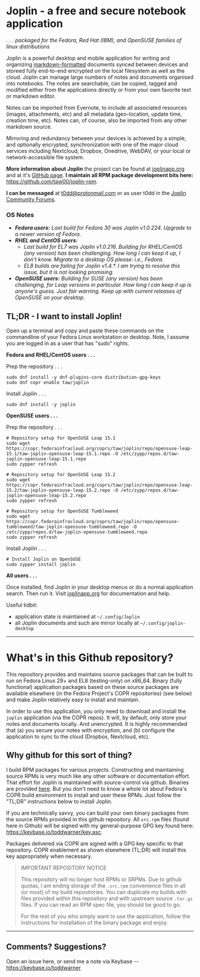 # Joplin - a free and secure notebook application

_.&nbsp;.&nbsp;.&nbsp;packaged for the Fedora, Red Hat (IBM), and OpenSUSE families of linux distributions_

Joplin is a powerful desktop and mobile application for writing and organizing
[markdown-formatted](https://joplinapp.org/markdown/) documents synced
between devices and storeed fully end-to-end encrypted on the local filesystem
as well as the cloud. Joplin can manage large numbers of notes and documents
organised into notebooks. The notes are searchable, can be copied, tagged and
modified either from the applications directly or from your own favorite text
or markdown editor.

Notes can be imported from Evernote, to include all associated resources
(images, attachments, etc) and all metadata (geo-location, update time,
creation time, etc). Notes can, of course, also be imported from any other
markdown source.

Mirroring and redundancy between your devices is achieved by a simple, and
optionally encrypted, synchronization with one of the major cloud services
including Nextcloud, Dropbox, Onedrive, WebDAV, or your local or
network-accessible file system.

**More information about Joplin** the project can be found at [joplinapp.org](https://joplinapp.org/) and at it's [GitHub page](https://github.com/laurent22/joplin). **I maintain all RPM package development bits here:** <https://github.com/taw00/joplin-rpm>.

**I can be messaged** at <a href="mailto:t0dd@protonmail.com">t0dd@protonmail.com</a> or as user t0dd in the [Joplin Community Forums](https://discourse.joplinapp.org/).

### OS Notes
* ***Fedora users:*** _Last build for Fedora 30 was Joplin v1.0.224. Upgrade to a newer version of Fedora._
* ***RHEL and CentOS users:***
  - _Last build for EL7 was Joplin v1.0.216. Building for RHEL/CentOS (any version) has been challenging. How long I can keep it up, I don't know. Migrate to a desktop OS please: i.e., Fedora._
  - _EL8 builds are failing for Joplin v1.4.\*. I am trying to resolve this issue, but it is not looking promising._
* ***OpenSUSE users:*** _Building for SUSE (any version) has been challenging, for Leap versions in particular. How long I can keep it up is anyone's guess. Just fair warning. Keep up with current releases of OpenSUSE on your desktop._


## TL;DR - I want to install Joplin!

Open up a terminal and copy and paste these commands on the commandline of your
Fedora Linux workstation or desktop. Note, I assume you are logged in as a user
that has "sudo" rights.

**Fedora and RHEL/CentOS users . . .**  

Prep the repository . . .
```
sudo dnf install -y dnf-plugins-core distribution-gpg-keys
sudo dnf copr enable taw/joplin
```

Install Joplin . . .
```
sudo dnf install -y joplin
```

**OpenSUSE users . . .**

Prep the repository . . .

```
# Repository setup for OpenSUSE Leap 15.1
sudo wget https://copr.fedorainfracloud.org/coprs/taw/joplin/repo/opensuse-leap-15.1/taw-joplin-opensuse-leap-15.1.repo -O /etc/zypp/repos.d/taw-joplin-opensuse-leap-15.1.repo
sudo zypper refresh
```
```
# Repository setup for OpenSUSE Leap 15.2
sudo wget https://copr.fedorainfracloud.org/coprs/taw/joplin/repo/opensuse-leap-15.2/taw-joplin-opensuse-leap-15.2.repo -O /etc/zypp/repos.d/taw-joplin-opensuse-leap-15.2.repo
sudo zypper refresh
```
```
# Repository setup for OpenSUSE Tumbleweed
sudo wget https://copr.fedorainfracloud.org/coprs/taw/joplin/repo/opensuse-tumbleweed/taw-joplin-opensuse-tumbleweed.repo -O /etc/zypp/repos.d/taw-joplin-opensuse-tumbleweed.repo
sudo zypper refresh
```

Install Joplin . . .
```
# Install Joplin on OpenSUSE
sudo zypper install joplin
```

**All users . . .**

Once installed, find Joplin in your desktop menus or do a normal application search. Then run
it. Visit [joplinapp.org](https://joplinapp.org/) for documentation and help.

Useful tidbit:
* application state is maintained at `~/.config/Joplin`
* all Joplin documents and such are mirror locally at `~/.config/joplin-desktop`

---

# What's in this Github repository?

This repository provides and maintains source packages that can be built to run
on Fedora Linux 29+ and EL8 (testing-only) on x86_64. Binary (fully functional)
application packages based on these source packages are available elsewhere (in
the Fedora Project's COPR repositories) (see below) and make Joplin relatively
easy to install and maintain.

In order to use this application, you only need to download and install the
`joplin` application (via the COPR repos). It will, by default, only store your
notes and documents locally. And unencrypted. It is highly recommended that (a)
you secure your notes with encryption, and (b) configure the application to
sync to the cloud (Dropbox, Nextcloud, etc).

## Why github for this sort of thing?

I build RPM packages for various projects. Constructing and maintaining source
RPMs is very much like any other software or documentation effort. That effort
for Joplin is maintained with source-control via github. Binaries are provided
[here](https://copr.fedorainfracloud.org/coprs/taw/joplin/). But you don't need
to know a whole lot about Fedora's COPR build environment to install and user
these RPMs. Just follow the "TL;DR" instructions below to install Joplin.

If you are technically savvy, you can build your own binary packages from the
source RPMs provided in this github repository. All `src.rpm` files (found here
in Github) will be signed with my general-purpose GPG key found here:
<https://keybase.io/toddwarner/key.asc>.

Packages delivered via COPR are signed with a GPG key specific to that
repository. COPR enablement as shown elsewhere (TL;DR) will install this key
appropriately when necessary.

> IMPORTANT REPOSITORY NOTICE  
>   
> This repository will no longer host RPMs or SRPMs. Due to github quotas, I am
> ending storage of the `.src.rpm` convenience files in all (or most) of my
> build repositories. You can duplicate my builds with files provided within
> this repository and with upstream source `.tar.gz` files. If you can read an
> RPM spec file, you should be good to go.  
>   
> For the rest of you who simply want to use the application, follow the
> instructions for installation of the binary package and enjoy.

---

## Comments? Suggestions?
Open an issue here, or send me a note via Keybase -- https://keybase.io/toddwarner

